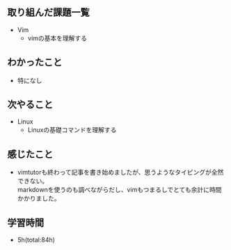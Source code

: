 ## 取り組んだ課題一覧
- Vim
  - vimの基本を理解する

## わかったこと
- 特になし

## 次やること
- Linux
  - Linuxの基礎コマンドを理解する

## 感じたこと
- vimtutorも終わって記事を書き始めましたが、思うようなタイピングが全然できない。  
  markdownを使うのも調べながらだし、vimもつまるしでとても余計に時間かかりました。

## 学習時間
- 5h(total:84h)
